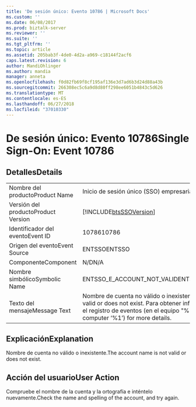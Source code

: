 ```yaml
---
title: 'De sesión único: Evento 10786 | Microsoft Docs'
ms.custom: ''
ms.date: 06/08/2017
ms.prod: biztalk-server
ms.reviewer: ''
ms.suite: ''
ms.tgt_pltfrm: ''
ms.topic: article
ms.assetid: 205bab3f-4de0-4d2a-a969-c18144f2acf6
caps.latest.revision: 6
author: MandiOhlinger
ms.author: mandia
manager: anneta
ms.openlocfilehash: f0d82fb69f8cf195af136e3d7ad6b3d24d88a43b
ms.sourcegitcommit: 266308ec5c6a9d8d80ff298ee6051b4843c5d626
ms.translationtype: MT
ms.contentlocale: es-ES
ms.lasthandoff: 06/27/2018
ms.locfileid: "37010330"
---
```

# <a name="single-sign-on-event-10786"></a><span data-ttu-id="9fe46-102">De sesión único: Evento 10786</span><span class="sxs-lookup"><span data-stu-id="9fe46-102">Single Sign-On: Event 10786</span></span>
## <a name="details"></a><span data-ttu-id="9fe46-103">Detalles</span><span class="sxs-lookup"><span data-stu-id="9fe46-103">Details</span></span>  
  
|                 |                                                                                                         |
|-----------------|---------------------------------------------------------------------------------------------------------|
|  <span data-ttu-id="9fe46-104">Nombre del producto</span><span class="sxs-lookup"><span data-stu-id="9fe46-104">Product Name</span></span>   |                                        <span data-ttu-id="9fe46-105">Inicio de sesión único (SSO) empresarial</span><span class="sxs-lookup"><span data-stu-id="9fe46-105">Enterprise Single Sign-On</span></span>                                        |
| <span data-ttu-id="9fe46-106">Versión del producto</span><span class="sxs-lookup"><span data-stu-id="9fe46-106">Product Version</span></span> |                       [!INCLUDE[btsSSOVersion](../includes/btsssoversion-md.md)]                        |
|    <span data-ttu-id="9fe46-107">Identificador del evento</span><span class="sxs-lookup"><span data-stu-id="9fe46-107">Event ID</span></span>     |                                                  <span data-ttu-id="9fe46-108">10786</span><span class="sxs-lookup"><span data-stu-id="9fe46-108">10786</span></span>                                                  |
|  <span data-ttu-id="9fe46-109">Origen del evento</span><span class="sxs-lookup"><span data-stu-id="9fe46-109">Event Source</span></span>   |                                                 <span data-ttu-id="9fe46-110">ENTSSO</span><span class="sxs-lookup"><span data-stu-id="9fe46-110">ENTSSO</span></span>                                                  |
|    <span data-ttu-id="9fe46-111">Componente</span><span class="sxs-lookup"><span data-stu-id="9fe46-111">Component</span></span>    |                                                   <span data-ttu-id="9fe46-112">N/D</span><span class="sxs-lookup"><span data-stu-id="9fe46-112">N/A</span></span>                                                   |
|  <span data-ttu-id="9fe46-113">Nombre simbólico</span><span class="sxs-lookup"><span data-stu-id="9fe46-113">Symbolic Name</span></span>  |                                       <span data-ttu-id="9fe46-114">ENTSSO_E_ACCOUNT_NOT_VALID</span><span class="sxs-lookup"><span data-stu-id="9fe46-114">ENTSSO_E_ACCOUNT_NOT_VALID</span></span>                                        |
|  <span data-ttu-id="9fe46-115">Texto del mensaje</span><span class="sxs-lookup"><span data-stu-id="9fe46-115">Message Text</span></span>   | <span data-ttu-id="9fe46-116">Nombre de cuenta no válido o inexistente.</span><span class="sxs-lookup"><span data-stu-id="9fe46-116">The account name is not valid or does not exist.</span></span> <span data-ttu-id="9fe46-117">Para obtener información detallada, consulte el registro de eventos (en el equipo "%1").</span><span class="sxs-lookup"><span data-stu-id="9fe46-117">See the event log (on computer ‘%1’) for more details.</span></span> |
  
## <a name="explanation"></a><span data-ttu-id="9fe46-118">Explicación</span><span class="sxs-lookup"><span data-stu-id="9fe46-118">Explanation</span></span>  
 <span data-ttu-id="9fe46-119">Nombre de cuenta no válido o inexistente.</span><span class="sxs-lookup"><span data-stu-id="9fe46-119">The account name is not valid or does not exist.</span></span>  
  
## <a name="user-action"></a><span data-ttu-id="9fe46-120">Acción del usuario</span><span class="sxs-lookup"><span data-stu-id="9fe46-120">User Action</span></span>  
 <span data-ttu-id="9fe46-121">Compruebe el nombre de la cuenta y la ortografía e inténtelo nuevamente.</span><span class="sxs-lookup"><span data-stu-id="9fe46-121">Check the name and spelling of the account, and try again.</span></span>